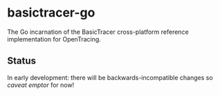 # basictracer-go
The Go incarnation of the BasicTracer cross-platform reference implementation for OpenTracing.

## Status

In early development: there will be backwards-incompatible changes so _caveat emptor_ for now!
